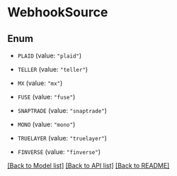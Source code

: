 # WebhookSource

## Enum


* `PLAID` (value: `"plaid"`)

* `TELLER` (value: `"teller"`)

* `MX` (value: `"mx"`)

* `FUSE` (value: `"fuse"`)

* `SNAPTRADE` (value: `"snaptrade"`)

* `MONO` (value: `"mono"`)

* `TRUELAYER` (value: `"truelayer"`)

* `FINVERSE` (value: `"finverse"`)


[[Back to Model list]](../README.md#documentation-for-models) [[Back to API list]](../README.md#documentation-for-api-endpoints) [[Back to README]](../README.md)


